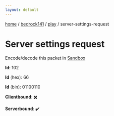 ```yaml
---
layout: default
---
```


[home](/)  /  [bedrock141](/protocol/bedrock141)  /  [play](/protocol/bedrock141/play)  /  server-settings-request

# Server settings request

Encode/decode this packet in [Sandbox](../../../sandbox/bedrock141#play.server_settings_request)

**Id**: 102

**Id** (hex): 66

**Id** (bin): 01100110

**Clientbound**: ✖️

**Serverbound**: ✔️
